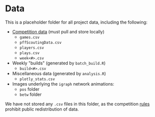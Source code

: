 # Data
This is a placeholder folder for all project data, including the following: 
- [Competition data](https://www.kaggle.com/competitions/nfl-big-data-bowl-2023/data) (must pull and store locally)
  - `games.csv`
  - `pffScoutingData.csv`
  - `players.csv`
  - `plays.csv`
  - `week<#>.csv`
- Weekly "builds" (generated by `batch_build.R`)
  - `build<#>.csv`
- Miscellaneous data (generated by `analysis.R`)
  - `plotly_stats.csv`
- Images underlying the `igraph` network animations:
  - `pos` folder
  - `betw` folder

We have not stored any `.csv` files in this folder, as the competition [rules](https://www.kaggle.com/competitions/nfl-big-data-bowl-2023/rules) prohibit public redistribution of data.
